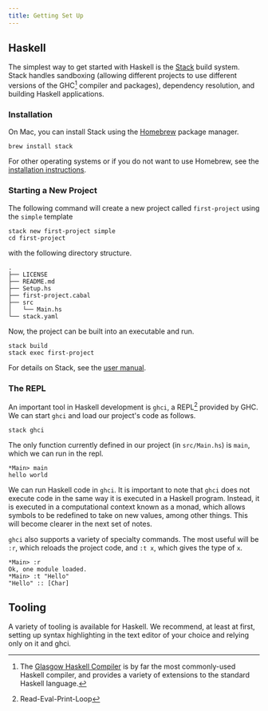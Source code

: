 ```yaml
---
title: Getting Set Up
---
```


## Haskell

The simplest way to get started with Haskell is the
[Stack](https://docs.haskellstack.org/en/stable/README/) build system. Stack
handles sandboxing (allowing different projects to use different versions of the
GHC[^GHC] compiler and packages), dependency resolution, and building Haskell
applications.

[^GHC]: The [Glasgow Haskell Compiler](https://wiki.haskell.org/GHC) is by far the
most commonly-used Haskell compiler, and provides a variety of extensions to
the standard Haskell language.



### Installation

On Mac, you can install Stack using the [Homebrew](https://brew.sh) package
manager.

```
brew install stack
```

For other operating systems or if you do not want to use Homebrew, see the
[installation instructions](https://docs.haskellstack.org/en/stable/install_and_upgrade/).

### Starting a New Project

The following command will create a new project called `first-project` using the `simple`
template

```
stack new first-project simple
cd first-project
```

with the following directory structure.

```
.
├── LICENSE
├── README.md
├── Setup.hs
├── first-project.cabal
├── src
│   └── Main.hs
└── stack.yaml
```

Now, the project can be built into an executable and run.

```
stack build
stack exec first-project
```

For details on Stack, see the [user
manual](https://docs.haskellstack.org/en/stable/GUIDE/#hello-world-example).

### The REPL

An important tool in Haskell development is `ghci`, a REPL[^REPL]
provided by GHC. We can start `ghci` and load our project's code as follows.

[^REPL]: Read-Eval-Print-Loop

```
stack ghci
```

The only function currently defined in our project (in `src/Main.hs`) is `main`, which we
can run in the repl.

```
*Main> main
hello world
```

We can run Haskell code in `ghci`. It is important to note that `ghci` does not
execute code in the same way it is executed in a Haskell program. Instead, it is
executed in a computational context known as a monad, which allows symbols to be
redefined to take on new values, among other things. This will become clearer in
the next set of notes.

`ghci` also supports a variety of specialty commands. The most useful will be
`:r`, which reloads the project code, and `:t x`, which gives the type of `x`.

```
*Main> :r
Ok, one module loaded.
*Main> :t "Hello"
"Hello" :: [Char]
```

## Tooling

A variety of tooling is available for Haskell. We recommend, at least at first,
setting up syntax highlighting in the text editor of your choice and relying
only on it and ghci.

<!---
TODO add links to syntax highlighting and further config
-->
